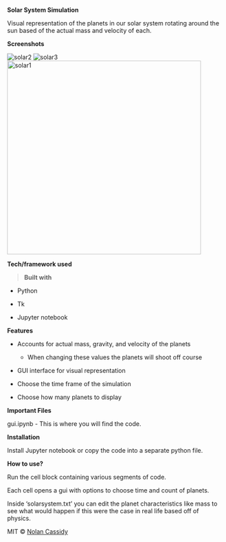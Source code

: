 **Solar System Simulation**

Visual representation of the planets in our solar system rotating around the sun
based of the actual mass and velocity of each.

**Screenshots**

![solar2](https://user-images.githubusercontent.com/22786772/57173168-67051900-6de0-11e9-92c5-cd1a87647472.png)
![solar3](https://user-images.githubusercontent.com/22786772/57173169-679daf80-6de0-11e9-8efa-b2172cddd671.png)
<img width="451" alt="solar1" src="https://user-images.githubusercontent.com/22786772/57173170-679daf80-6de0-11e9-82c3-b53e67dc30c1.png">

**Tech/framework used**

>   **Built with**

-   Python

-   Tk

-   Jupyter notebook

**Features**

-   Accounts for actual mass, gravity, and velocity of the planets

    -   When changing these values the planets will shoot off course

-   GUI interface for visual representation

-   Choose the time frame of the simulation

-   Choose how many planets to display

**Important Files**

gui.ipynb - This is where you will find the code.

**Installation**

Install Jupyter notebook or copy the code into a separate python file.

**How to use?**

Run the cell block containing various segments of code.

Each cell opens a gui with options to choose time and count of planets.

Inside ‘solarsystem.txt’ you can edit the planet characteristics like mass to
see what would happen if this were the case in real life based off of physics.

MIT © [Nolan Cassidy](https://github.com/NolanCassidy)
